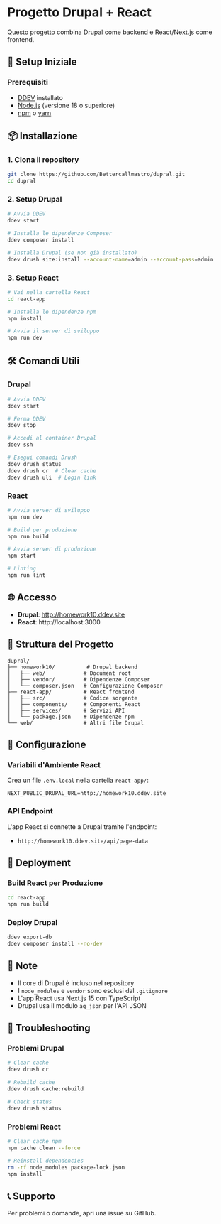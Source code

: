 # Progetto Drupal + React

Questo progetto combina Drupal come backend e React/Next.js come frontend.

## 🚀 Setup Iniziale

### Prerequisiti
- [DDEV](https://ddev.readthedocs.io/en/stable/users/install/) installato
- [Node.js](https://nodejs.org/) (versione 18 o superiore)
- [npm](https://www.npmjs.com/) o [yarn](https://yarnpkg.com/)

## 📦 Installazione

### 1. Clona il repository
```bash
git clone https://github.com/Bettercallmastro/dupral.git
cd dupral
```

### 2. Setup Drupal
```bash
# Avvia DDEV
ddev start

# Installa le dipendenze Composer
ddev composer install

# Installa Drupal (se non già installato)
ddev drush site:install --account-name=admin --account-pass=admin
```

### 3. Setup React
```bash
# Vai nella cartella React
cd react-app

# Installa le dipendenze npm
npm install

# Avvia il server di sviluppo
npm run dev
```

## 🛠️ Comandi Utili

### Drupal
```bash
# Avvia DDEV
ddev start

# Ferma DDEV
ddev stop

# Accedi al container Drupal
ddev ssh

# Esegui comandi Drush
ddev drush status
ddev drush cr  # Clear cache
ddev drush uli  # Login link
```

### React
```bash
# Avvia server di sviluppo
npm run dev

# Build per produzione
npm run build

# Avvia server di produzione
npm start

# Linting
npm run lint
```

## 🌐 Accesso

- **Drupal**: http://homework10.ddev.site
- **React**: http://localhost:3000

## 📁 Struttura del Progetto

```
dupral/
├── homework10/          # Drupal backend
│   ├── web/            # Document root
│   ├── vendor/         # Dipendenze Composer
│   └── composer.json   # Configurazione Composer
├── react-app/          # React frontend
│   ├── src/            # Codice sorgente
│   ├── components/     # Componenti React
│   ├── services/       # Servizi API
│   └── package.json    # Dipendenze npm
└── web/                # Altri file Drupal
```

## 🔧 Configurazione

### Variabili d'Ambiente React
Crea un file `.env.local` nella cartella `react-app/`:

```env
NEXT_PUBLIC_DRUPAL_URL=http://homework10.ddev.site
```

### API Endpoint
L'app React si connette a Drupal tramite l'endpoint:
- `http://homework10.ddev.site/api/page-data`

## 🚀 Deployment

### Build React per Produzione
```bash
cd react-app
npm run build
```

### Deploy Drupal
```bash
ddev export-db
ddev composer install --no-dev
```

## 📝 Note

- Il core di Drupal è incluso nel repository
- I `node_modules` e `vendor` sono esclusi dal `.gitignore`
- L'app React usa Next.js 15 con TypeScript
- Drupal usa il modulo `aq_json` per l'API JSON

## 🐛 Troubleshooting

### Problemi Drupal
```bash
# Clear cache
ddev drush cr

# Rebuild cache
ddev drush cache:rebuild

# Check status
ddev drush status
```

### Problemi React
```bash
# Clear cache npm
npm cache clean --force

# Reinstall dependencies
rm -rf node_modules package-lock.json
npm install
```

## 📞 Supporto

Per problemi o domande, apri una issue su GitHub. 